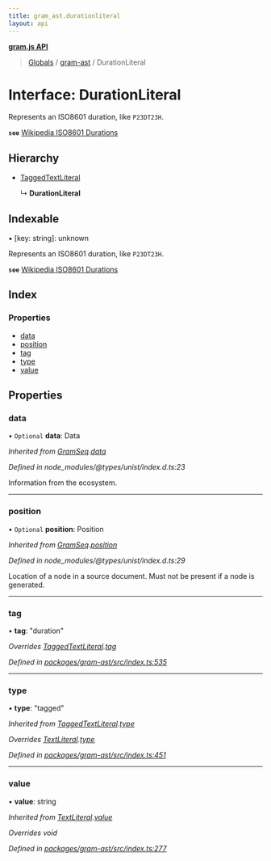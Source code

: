 ```yaml
---
title: gram_ast.durationliteral
layout: api
---
```


**[gram.js API](../README.md)**

> [Globals](../globals.md) / [gram-ast](../modules/gram_ast.md) / DurationLiteral

# Interface: DurationLiteral

Represents an ISO8601 duration, like `P23DT23H`.

**`see`** [Wikipedia ISO8601 Durations](https://en.wikipedia.org/wiki/ISO_8601#Durations)

## Hierarchy

* [TaggedTextLiteral](gram_ast.taggedtextliteral.md)

  ↳ **DurationLiteral**

## Indexable

▪ [key: string]: unknown

Represents an ISO8601 duration, like `P23DT23H`.

**`see`** [Wikipedia ISO8601 Durations](https://en.wikipedia.org/wiki/ISO_8601#Durations)

## Index

### Properties

* [data](gram_ast.durationliteral.md#data)
* [position](gram_ast.durationliteral.md#position)
* [tag](gram_ast.durationliteral.md#tag)
* [type](gram_ast.durationliteral.md#type)
* [value](gram_ast.durationliteral.md#value)

## Properties

### data

• `Optional` **data**: Data

*Inherited from [GramSeq](gram_ast.gramseq.md).[data](gram_ast.gramseq.md#data)*

*Defined in node_modules/@types/unist/index.d.ts:23*

Information from the ecosystem.

___

### position

• `Optional` **position**: Position

*Inherited from [GramSeq](gram_ast.gramseq.md).[position](gram_ast.gramseq.md#position)*

*Defined in node_modules/@types/unist/index.d.ts:29*

Location of a node in a source document.
Must not be present if a node is generated.

___

### tag

•  **tag**: \"duration\"

*Overrides [TaggedTextLiteral](gram_ast.taggedtextliteral.md).[tag](gram_ast.taggedtextliteral.md#tag)*

*Defined in [packages/gram-ast/src/index.ts:535](https://github.com/gram-data/gram-js/blob/4926192/packages/gram-ast/src/index.ts#L535)*

___

### type

•  **type**: \"tagged\"

*Inherited from [TaggedTextLiteral](gram_ast.taggedtextliteral.md).[type](gram_ast.taggedtextliteral.md#type)*

*Overrides [TextLiteral](gram_ast.textliteral.md).[type](gram_ast.textliteral.md#type)*

*Defined in [packages/gram-ast/src/index.ts:451](https://github.com/gram-data/gram-js/blob/4926192/packages/gram-ast/src/index.ts#L451)*

___

### value

•  **value**: string

*Inherited from [TextLiteral](gram_ast.textliteral.md).[value](gram_ast.textliteral.md#value)*

*Overrides void*

*Defined in [packages/gram-ast/src/index.ts:277](https://github.com/gram-data/gram-js/blob/4926192/packages/gram-ast/src/index.ts#L277)*
